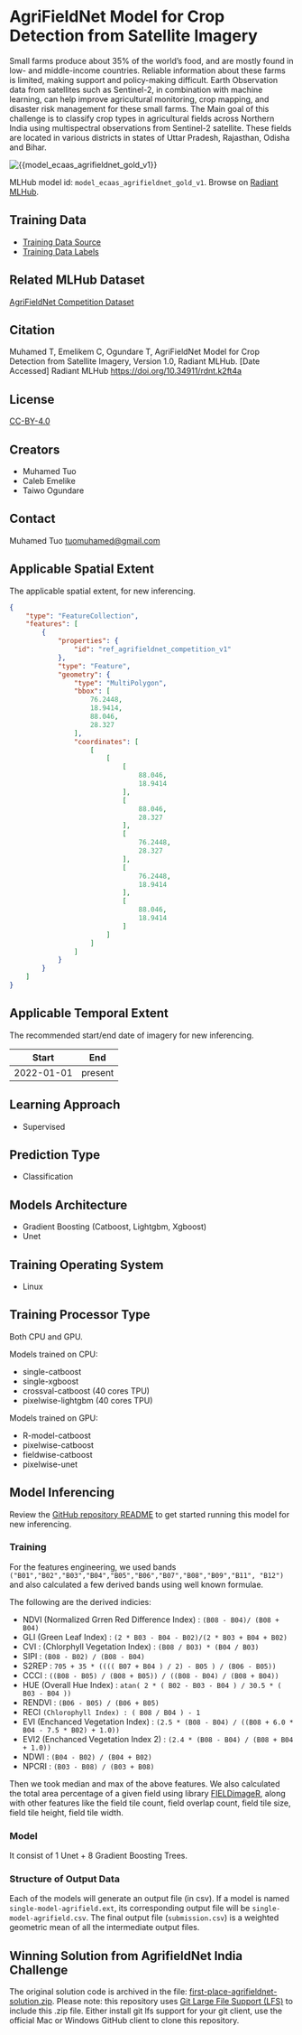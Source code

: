 # AgriFieldNet Model for Crop Detection from Satellite Imagery

Small farms produce about 35% of the world’s food, and are mostly found in low-
and middle-income countries. Reliable information about these farms is limited,
making support and policy-making difficult. Earth Observation data from
satellites such as Sentinel-2, in combination with machine learning, can help
improve agricultural monitoring, crop mapping, and disaster risk management for
these small farms. The Main goal of this challenge is to classify crop types in
agricultural fields across Northern India using multispectral observations from
Sentinel-2 satellite. These fields are located in various districts in states
of Uttar Pradesh, Rajasthan, Odisha and Bihar.

![{{model_ecaas_agrifieldnet_gold_v1}}](https://radiantmlhub.blob.core.windows.net/frontend-dataset-images/ref_agrifieldnet_competition_v1.png)

MLHub model id: `model_ecaas_agrifieldnet_gold_v1`. Browse on [Radiant MLHub](https://mlhub.earth/model/model_ecaas_agrifieldnet_gold_v1).

## Training Data

- [Training Data Source](https://api.radiant.earth/mlhub/v1/collections/ref_agrifieldnet_competition_v1_source)
- [Training Data Labels](https://api.radiant.earth/mlhub/v1/collections/ref_agrifieldnet_competition_v1_labels_train)

## Related MLHub Dataset

[AgriFieldNet Competition Dataset](https://mlhub.earth/data/ref_agrifieldnet_competition_v1)

## Citation

Muhamed T, Emelikem C, Ogundare T, AgriFieldNet Model for Crop Detection from
Satellite Imagery, Version 1.0, Radiant MLHub. [Date Accessed] Radiant MLHub
<https://doi.org/10.34911/rdnt.k2ft4a>

## License

[CC-BY-4.0](../LICENSE)

## Creators

- Muhamed Tuo
- Caleb Emelike
- Taiwo Ogundare

## Contact

Muhamed Tuo [tuomuhamed@gmail.com](mailto:tuomuhamed@gmail.com)

## Applicable Spatial Extent

The applicable spatial extent, for new inferencing.

```geojson
{
    "type": "FeatureCollection",
    "features": [
        {
            "properties": {
                "id": "ref_agrifieldnet_competition_v1"
            },
            "type": "Feature",
            "geometry": {
                "type": "MultiPolygon",
                "bbox": [
                    76.2448,
                    18.9414,
                    88.046,
                    28.327
                ],
                "coordinates": [
                    [
                        [
                            [
                                88.046,
                                18.9414
                            ],
                            [
                                88.046,
                                28.327
                            ],
                            [
                                76.2448,
                                28.327
                            ],
                            [
                                76.2448,
                                18.9414
                            ],
                            [
                                88.046,
                                18.9414
                            ]
                        ]
                    ]
                ]
            }
        }
    ]
}
```

## Applicable Temporal Extent

The recommended start/end date of imagery for new inferencing.

| Start | End |
|-------|-----|
| 2022-01-01 | present |

## Learning Approach

- Supervised

## Prediction Type

- Classification

## Models Architecture

- Gradient Boosting (Catboost, Lightgbm, Xgboost)
- Unet

## Training Operating System

- Linux

## Training Processor Type

Both CPU and GPU.

Models trained on CPU:

- single-catboost
- single-xgboost
- crossval-catboost (40 cores TPU)
- pixelwise-lightgbm (40 cores TPU)

Models trained on GPU:

- R-model-catboost
- pixelwise-catboost
- fieldwise-catboost
- pixelwise-unet

## Model Inferencing

Review the [GitHub repository README](../README.md) to get started running
this model for new inferencing.

### Training

For the features engineering, we used bands
`("B01","B02","B03","B04","B05","B06","B07","B08","B09","B11", "B12")` and also
calculated a few derived bands using well known formulae.

The following are the derived indicies:  

- NDVI (Normalized Grren Red Difference Index) : `(B08 - B04)/ (B08 + B04)`
- GLI (Green Leaf Index) : `(2 * B03 - B04 - B02)/(2 * B03 + B04 + B02)`
- CVI : (Chlorphyll Vegetation Index) : `(B08 / B03) * (B04 / B03)`
- SIPI : `(B08 - B02) / (B08 - B04)`
- S2REP : `705 + 35 * (((( B07 + B04 ) / 2) - B05 ) / (B06 - B05))`
- CCCI : `((B08 - B05) / (B08 + B05)) / ((B08 - B04) / (B08 + B04))`
- HUE (Overall Hue Index) : `atan( 2 * ( B02 - B03 - B04 ) / 30.5 * ( B03 - B04 ))`
- RENDVI : `(B06 - B05) / (B06 + B05)`
- RECI `(Chlorophyll Index) : ( B08 / B04 ) - 1`
- EVI (Enchanced Vegetation Index) : `(2.5 * (B08 - B04) / ((B08 + 6.0 * B04 - 7.5 * B02) + 1.0))`
- EVI2 (Enchanced Vegetation Index 2) : `(2.4 * (B08 - B04) / (B08 + B04 + 1.0))`
- NDWI : `(B04 - B02) / (B04 + B02)`
- NPCRI : `(B03 - B08) / (B03 + B08)`

Then we took median and max of the above features. We also calculated the total
area percentage of a given field using library
[FIELDimageR](https://github.com/OpenDroneMap/FIELDimageR), along with other
features like the field tile count, field overlap count, field tile size, field
tile height, field tile width.

### Model

It consist of 1 Unet + 8 Gradient Boosting Trees.

### Structure of Output Data

Each of the models will generate an output file (in csv). If a model is named
`single-model-agrifield.ext`, its corresponding output file will be
`single-model-agrifield.csv`. The final output file (`submission.csv`) is a
weighted geometric mean of all the intermediate output files.

## Winning Solution from AgrifieldNet India Challenge

The original solution code is archived in the file:
[first-place-agrifieldnet-solution.zip](first-place-agrifieldnet-solution.zip).
Please note: this repository uses [Git Large File Support
(LFS)](https://git-lfs.github.com/) to include this .zip file. Either install
git lfs support for your git client, use the official Mac or Windows GitHub
client to clone this repository.
